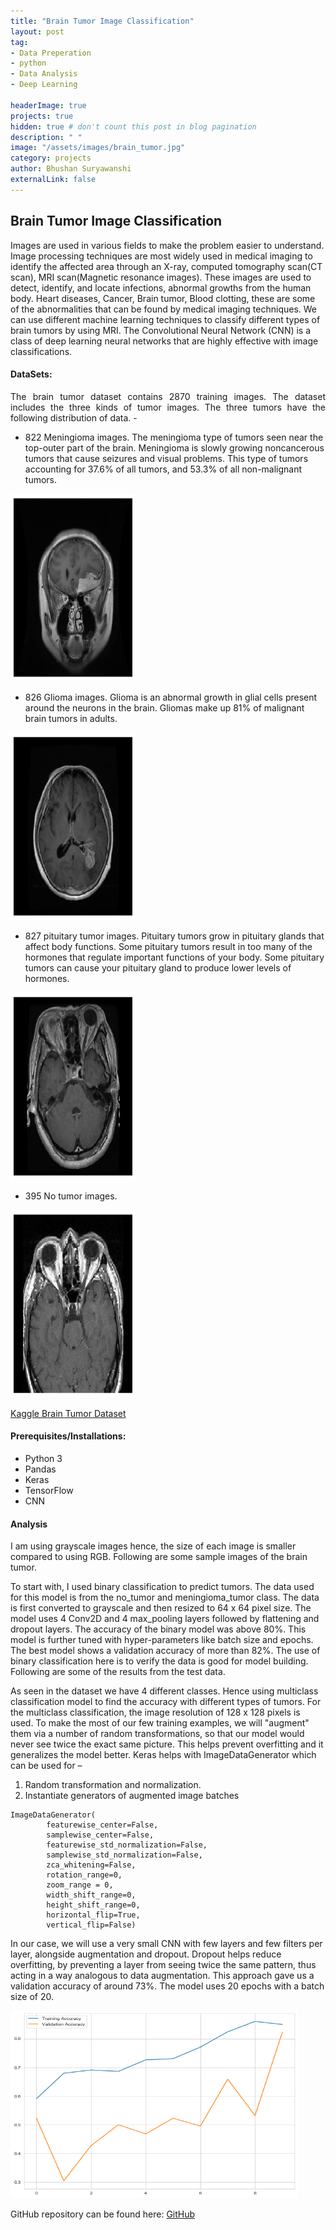 ```yaml
---
title: "Brain Tumor Image Classification"
layout: post
tag: 
- Data Preperation 
- python
- Data Analysis
- Deep Learning

headerImage: true
projects: true
hidden: true # don't count this post in blog pagination
description: " "
image: "/assets/images/brain_tumor.jpg"
category: projects
author: Bhushan Suryawanshi 
externalLink: false
---
```




## Brain Tumor Image Classification
<p align='justify'>

Images are used in various fields to make the problem easier to understand. Image processing techniques are most widely 
used in medical imaging to identify the affected area through an X-ray, computed tomography scan(CT scan), 
MRI scan(Magnetic resonance images). These images are used to detect, identify, and locate infections, abnormal growths 
from the human body. Heart diseases, Cancer, Brain tumor, Blood clotting, these are some of the abnormalities that can be 
found by medical imaging techniques. We can use different machine learning techniques to classify different types of brain 
tumors by using MRI. The Convolutional Neural Network (CNN) is a class of deep learning neural networks that are highly 
effective with image classifications.  

</p>  

#### DataSets:

<p align='justify'>
The brain tumor dataset contains 2870 training images. The dataset includes the three kinds of tumor images. 
The three tumors have the following distribution of data. -
</p>

    
- 822 Meningioma images. The meningioma type of tumors seen near the top-outer part of the brain. Meningioma is slowly 
growing noncancerous tumors that cause seizures and visual problems. This type of tumors accounting for 37.6% of all 
tumors, and 53.3% of all non-malignant tumors.


<img width="200" height="300" src="/assets/images/maningioma.png">


- 826 Glioma images. Glioma is an abnormal growth in glial cells present around the neurons in the brain. Gliomas make 
up 81% of malignant brain tumors in adults.


<img width="200" height="300" src="/assets/images/glioma.png">


- 827 pituitary tumor images. Pituitary tumors grow in pituitary glands that affect body functions. Some pituitary 
tumors result in too many of the hormones that regulate important functions of your body. Some pituitary tumors can 
cause your pituitary gland to produce lower levels of hormones. 


<img width="200" height="300" src="/assets/images/pitutary.png">


- 395 No tumor images. 


<img width="200" height="300" src="/assets/images/no%20tumor.png">


[Kaggle Brain Tumor Dataset](https://www.kaggle.com/sartajbhuvaji/brain-tumor-classification-mri)


#### Prerequisites/Installations:
- Python 3
- Pandas
- Keras
- TensorFlow
- CNN


#### Analysis

I am using grayscale images hence, the size of each image is smaller compared to using RGB. Following are some sample images of the brain tumor. 

To start with,  I used binary classification to predict tumors. The data used for this model is from the no_tumor and meningioma_tumor class. The data is first converted to grayscale and then resized to 64 x 64 pixel size. The model uses 4 Conv2D and 4 max_pooling layers followed by flattening and dropout layers. The accuracy of the binary model was above 80%. This model is further tuned with hyper-parameters like batch size and epochs.  
The best model shows a validation accuracy of more than 82%.  The use of binary classification here is to verify the data is good for model building. Following are some of the results from the test data. 


As seen in the dataset we have 4 different classes. Hence using multiclass classification model to find the accuracy with different types of tumors. For the multiclass classification, the image resolution of 128 x 128 pixels is used. To make the most of our few training examples, we will "augment" them via a number of random transformations, so that our model would never see twice the exact same picture. This helps prevent overfitting and it generalizes the model better. Keras helps with ImageDataGenerator which can be used for – 
1. Random transformation and normalization.
2. Instantiate generators of augmented image batches
  
``` 
ImageDataGenerator(
        featurewise_center=False,  
        samplewise_center=False, 
        featurewise_std_normalization=False,  
        samplewise_std_normalization=False,  
        zca_whitening=False,  
        rotation_range=0,
        zoom_range = 0,
        width_shift_range=0,  
        height_shift_range=0,  
        horizontal_flip=True,  
        vertical_flip=False)
```

In our case, we will use a very small CNN with few layers and few filters per layer, alongside augmentation and dropout. Dropout helps reduce overfitting, by preventing a layer from seeing twice the same pattern, thus acting in a way analogous to data augmentation. This approach gave us a validation accuracy of around 73%. The model uses 20 epochs with a batch size of 20. 


<img width="460" height="300" src="/assets/images/brainTumor_Accuracy.png">


GitHub repository can be found here: [GitHub](https://github.com/BhushanGitHub/bhushanGitHub.github.io/tree/main/Projects/brain_tumor_classification)  

